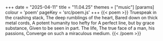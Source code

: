 +++
date = "2025-04-11"
title = "11.04.25"
themes = ["music"]
[params]
  colour = 'poem'
  pageKey = 'src/poem.js'
+++
{{< poem >}}
Truespeak in the crashing stack,
The deep rumblings of the heart,
Bared down on thick metal cords,
A potent humanity too hefty for
A perfect line, but by grace substance,
Given to be seen in part. The life,
The true face of a man, his passions,
Converge on such a miraculous medium.
{{< /poem >}}
